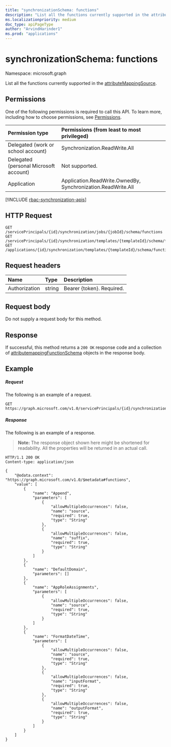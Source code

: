```yaml
---
title: "synchronizationSchema: functions"
description: "List all the functions currently supported in the attributeMappingSource."
ms.localizationpriority: medium
doc_type: apiPageType
author: "ArvindHarinder1"
ms.prod: "applications"
---
```


# synchronizationSchema: functions

Namespace: microsoft.graph

List all the functions currently supported in the [attributeMappingSource](../resources/synchronization-attributemappingsource.md).

## Permissions
One of the following permissions is required to call this API. To learn more, including how to choose permissions, see [Permissions](/graph/permissions-reference).

|Permission type|Permissions (from least to most privileged)|
|:---|:---|
|Delegated (work or school account)|Synchronization.ReadWrite.All|
|Delegated (personal Microsoft account)|Not supported.|
|Application|Application.ReadWrite.OwnedBy, Synchronization.ReadWrite.All|

[!INCLUDE [rbac-synchronization-apis](../includes/rbac-for-apis/rbac-synchronization-apis.md)]

## HTTP Request
<!-- { "blockType": "ignored" } -->
```http
GET /servicePrincipals/{id}/synchronization/jobs/{jobId}/schema/functions
GET /servicePrincipals/{id}/synchronization/templates/{templateId}/schema/functions
GET /applications/{id}/synchronization/templates/{templateId}/schema/functions
```

## Request headers

| Name           | Type    | Description|
|:---------------|:--------|:-----------|
| Authorization  | string  | Bearer {token}. Required. |

## Request body

Do not supply a request body for this method.

## Response

If successful, this method returns a `200 OK` response code and a collection of [attributemappingFunctionSchema](../resources/synchronization-attributemappingfunctionschema.md) objects in the response body.

## Example

##### Request
The following is an example of a request.

<!-- {
  "blockType": "request",
  "name": "synchronizationschema_functions"
}-->
```msgraph-interactive
GET https://graph.microsoft.com/v1.0/servicePrincipals/{id}/synchronization/jobs/{jobId}/schema/functions
```


##### Response
The following is an example of a response.

>**Note:** The response object shown here might be shortened for readability. All the properties will be returned in an actual call.

<!--
{
  "blockType": "response",
  "truncated": true,
  "@odata.type": "microsoft.graph.attributeMappingFunctionSchema",
  "isCollection": true
} -->
```http
HTTP/1.1 200 OK
Content-type: application/json

{
    "@odata.context": "https://graph.microsoft.com/v1.0/$metadata#functions",
    "value": [
        {
            "name": "Append",
            "parameters": [
                {
                    "allowMultipleOccurrences": false,
                    "name": "source",
                    "required": true,
                    "type": "String"
                },
                {
                    "allowMultipleOccurrences": false,
                    "name": "suffix",
                    "required": true,
                    "type": "String"
                }
            ]
        },
        {
            "name": "DefaultDomain",
            "parameters": []
        },
        {
            "name": "AppRoleAssignments",
            "parameters": [
                {
                    "allowMultipleOccurrences": false,
                    "name": "source",
                    "required": true,
                    "type": "String"
                }
            ]
        },
        {
            "name": "FormatDateTime",
            "parameters": [
                {
                    "allowMultipleOccurrences": false,
                    "name": "source",
                    "required": true,
                    "type": "String"
                },
                {
                    "allowMultipleOccurrences": false,
                    "name": "inputFormat",
                    "required": true,
                    "type": "String"
                },
                {
                    "allowMultipleOccurrences": false,
                    "name": "outputFormat",
                    "required": true,
                    "type": "String"
                }
            ]
        }
    ]
}
```

